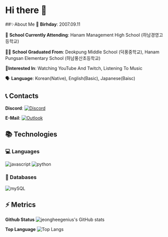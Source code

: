 # Hi there 👋

##✨About Me
🎂 **Birhday**: 2007.09.11

🤵 **School Currently Attending**: Hanam Management High School (하남경영고등학교)

👨‍🎓 **School Graduated From**: Deokpung Middle School (덕풍중학교), Hanam Pungsan Elementary School (하남풍산초등학교)

💙**Interested In**: Watching YouTube And Twitch, Listening To Music

:speaking_head: **Language**: Korean(Native), English(Basic), Japanese(Baisc)

## :telephone_receiver: Contacts
**Discord**: [![Discord](https://img.shields.io/badge/jeonghee-5865F2?style=for-the-badge&logo=discord&logoColor=FFFFFF)](https://discord.com/users/673471748599054336)

**E-Mail**: [![Outlook](https://img.shields.io/badge/me@jeonghee.xyz-0078D4?style=for-the-badge&logo=microsoft-outlook&logoColor=FFFFFF)](mailto:me@jeonghee.xyz)

## 📚 Technologies
### 💻 Languages
![javascript](https://img.shields.io/badge/javascript-323330.svg?&style=for-the-badge&logo=javascript&logoColor=F7DF1E)
![python](https://img.shields.io/badge/Python-3776AB?style=flat-square&logo=Python&logoColor=white)

### 💾 Databases
![mySQL](https://img.shields.io/badge/MySQL-00f?style=for-the-badge&logo=mysql&logoColor=FFFFFF)

## ⚡ Metrics
**Github Status**
![jeongheegenius's GitHub stats](https://github-readme-stats.vercel.app/api?username=jeongheegenius&show_icons=true&theme=tokyonight)

**Top Language**
![Top Langs](https://github-readme-stats.vercel.app/api/top-langs/?username=jeongheegenius&layout=compact&theme=tokyonight)

<!--
나중에 스네이크 넣든지 말든지 이거 쓴 나는 귀찮다
-->
